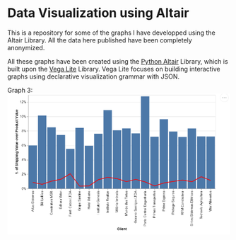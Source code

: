 # Data Visualization using Altair


This is a repository for some of the graphs I have developped using the Altair Library. All the data here published have been completely anonymized.


All these graphs have been created using the [Python Altair](https://github.com/altair-viz/altair) Library, which is built upon the [Vega Lite](https://github.com/shadfrigui/vega-lite) Library. Vega Lite focuses on building interactive graphs using  declarative visualization grammar with JSON.


Graph 3:
![graph3](Images/Graph3.png)



